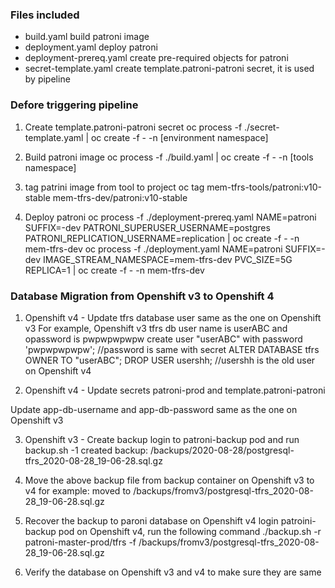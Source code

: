### Files included

* build.yaml build patroni image
* deployment.yaml deploy patroni 
* deployment-prereq.yaml create pre-required objects for patroni
* secret-template.yaml create template.patroni-patroni secret, it is used by pipeline

### Defore triggering pipeline

1. Create template.patroni-patroni secret
oc process -f ./secret-template.yaml | oc create -f - -n [environment namespace]

2. Build patroni image
oc process -f ./build.yaml | oc create -f - -n [tools namespace]

3. tag patrini image from tool to project
oc tag mem-tfrs-tools/patroni:v10-stable mem-tfrs-dev/patroni:v10-stable

4. Deploy patroni
oc process -f ./deployment-prereq.yaml NAME=patroni SUFFIX=-dev PATRONI_SUPERUSER_USERNAME=postgres PATRONI_REPLICATION_USERNAME=replication | oc create -f - -n mem-tfrs-dev
oc process -f ./deployment.yaml NAME=patroni SUFFIX=-dev IMAGE_STREAM_NAMESPACE=mem-tfrs-dev PVC_SIZE=5G REPLICA=1 | oc create -f - -n mem-tfrs-dev


### Database Migration from Openshift v3 to Openshift 4

1. Openshift v4 - Update tfrs database user same as the one on Openshift v3
    For example, Openshift v3 tfrs db user name is userABC and opassword is pwpwpwpwpw
	create user "userABC" with password 'pwpwpwpwpw'; //password is same with secret
	ALTER DATABASE tfrs OWNER TO "userABC";
	DROP USER usershh;   //usershh is the old user on Openshift v4

2. Openshift v4 - Update secrets patroni-prod and template.patroni-patroni

Update app-db-username and app-db-password same as the one on Openshift v3

3. Openshift v3 - Create backup
login to patroni-backup pod and run backup.sh -1
	  created backup:  /backups/2020-08-28/postgresql-tfrs_2020-08-28_19-06-28.sql.gz

4. Move the above backup file from backup container on Openshift v3 to v4
	  for example: moved to /backups/fromv3/postgresql-tfrs_2020-08-28_19-06-28.sql.gz

5. Recover the backup to paroni database on Openshift v4
login patroini-backup pod on Openshift v4, run the following command
./backup.sh -r patroni-master-prod/tfrs -f /backups/fromv3/postgresql-tfrs_2020-08-28_19-06-28.sql.gz

6. Verify the database on Openshift v3 and v4 to make sure they are same
